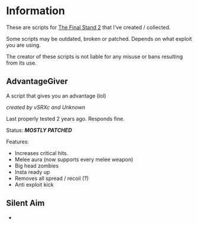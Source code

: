 # Information

These are scripts for [The Final Stand 2](https://www.roblox.com/games/133815151/) that I've created / collected.

Some scripts may be outdated, broken or patched. Depends on what exploit you are using.

The creator of these scripts is not liable for any misuse or bans resulting from its use.

## AdvantageGiver

A script that gives you an advantage (lol)

*created by vSRXc and Unknown*

Last properly tested 2 years ago. Responds fine.

Status: ***MOSTLY PATCHED***

Features:
* Increases critical hits.
* Melee aura (now supports every melee weapon)
* Big head zombies
* Insta ready up
* Removes all spread / recoil (?)
* Anti exploit kick

## Silent Aim

-

